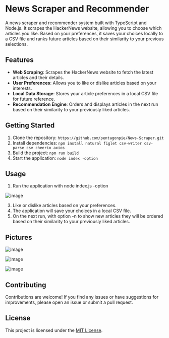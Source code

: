 # News Scraper and Recommender

A news scraper and recommender system built with TypeScript and Node.js. It scrapes the HackerNews website, allowing you to choose which articles you like. Based on your preferences, 
it saves your choices locally to a CSV file and ranks future articles based on their similarity to your previous selections.

## Features

- **Web Scraping**: Scrapes the HackerNews website to fetch the latest articles and their details.
- **User Preferences**: Allows you to like or dislike articles based on your interests.
- **Local Data Storage**: Stores your article preferences in a local CSV file for future reference.
- **Recommendation Engine**: Orders and displays articles in the next run based on their similarity to your previously liked articles.

## Getting Started

1. Clone the repository: `https://github.com/pentagonpie/News-Scraper.git`
2. Install dependencies: `npm install natural figlet csv-writer csv-parse csv cheerio axios`
3. Build the project: `npm run build`
4. Start the application: `node index -option`

## Usage

1. Run the application with
  node index.js -option

![image](https://github.com/pentagonpie/News-Scraper/assets/4439355/64485d79-d7dd-4152-a4f9-674980a80ba4)


3. Like or dislike articles based on your preferences.
4. The application will save your choices in a local CSV file.
5. On the next run, with option -n to show new articles they will be ordered based on their similarity to your previously liked articles.

## Pictures
![image](https://github.com/pentagonpie/News-Scraper/assets/4439355/83c27e49-207d-48f5-a55b-70bde0822b65)
   
![image](https://github.com/pentagonpie/News-Scraper/assets/4439355/4682ec0f-a8b9-4a81-8510-2afcbaa42774)

![image](https://github.com/pentagonpie/News-Scraper/assets/4439355/28e8e524-3c4f-4935-9354-f05bbb466f94)


## Contributing

Contributions are welcome! If you find any issues or have suggestions for improvements, please open an issue or submit a pull request.

## License

This project is licensed under the [MIT License](LICENSE).
